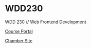 # WDD230
WDD 230 // Web Frontend Development

[Course Portal](https://ianashby.github.io/WDD230/course_portal/)

[Chamber Site](https://ianashby.github.io/WDD230/chamber/)
